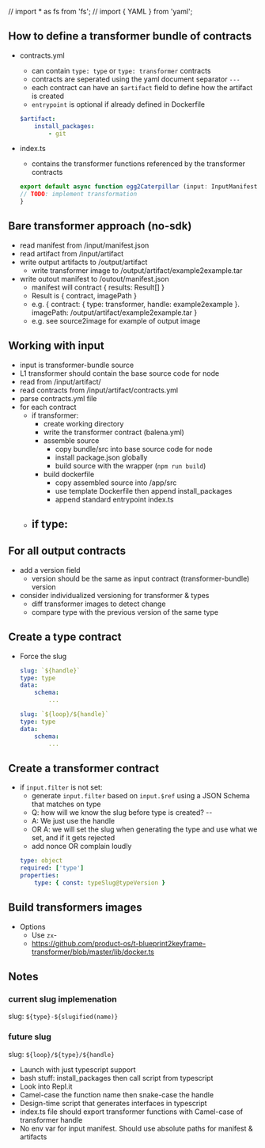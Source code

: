 // import * as fs from 'fs';
// import { YAML } from 'yaml';

## How to define a transformer bundle of contracts
- contracts.yml
    - can contain `type: type` or `type: transformer` contracts
    - contracts are seperated using the yaml document separator `---`
    - each contract can have an `$artifact` field to define how the artifact is created
    - `entrypoint` is optional if already defined in Dockerfile
    ```yaml
    $artifact:
        install_packages:
            - git
    ```
  
- index.ts
    - contains the transformer functions referenced by the transformer contracts
    ```typescript
    export default async function egg2Caterpillar (input: InputManifest<EggContract>): Promise<Result<CaterpillarContract>[]> {
    // TODO: implement transformation
    }
    ```

## Bare transformer approach (no-sdk)
- read manifest from /input/manifest.json
- read artifact from /input/artifact
- write output artifacts to /output/artifact
    - write transformer image to /output/artifact/example2example.tar
- write outout manifest to /outout/manifest.json
    - manifest will contract { results: Result[] }
    - Result is { contract, imagePath }
    - e.g. { contract: { type: transformer, handle: example2example }. imagePath: /output/artifact/example2example.tar }
    - e.g. see source2image for example of output image

## Working with input
- input is transformer-bundle source
- L1 transformer should contain the base source code for node
- read from /input/artifact/
- read contracts from /input/artifact/contracts.yml
- parse contracts.yml file
- for each contract
    - if transformer:
        - create working directory
        - write the transformer contract (balena.yml)
        - assemble source
          - copy bundle/src into base source code for node
          - install package.json globally
          - build source with the wrapper (`npm run build`)
        - build dockerfile
          - copy assembled source into /app/src
          - use template Dockerfile then append install_packages
          - append standard entrypoint index.ts
    - if type:
        - 

## For all output contracts
- add a version field
    - version should be the same as input contract (transformer-bundle) version
- consider individualized versioning for transformer & types
  - diff transformer images to detect change
  - compare type with the previous version of the same type

## Create a type contract
- Force the slug
    ```yaml
    slug: `${handle}`    
    type: type
    data: 
        schema:
            ...
    ```
    ```yaml
    slug: `${loop}/${handle}`    
    type: type
    data: 
        schema:
            ...
    ```

## Create a transformer contract
- if `input.filter` is not set:
    - generate `input.filter` based on `input.$ref` using a JSON Schema that matches on type
    - Q: how will we know the slug before type is created? --
    - A:  We just use the handle
    - OR A: we will set the slug when generating the type and use what we set, and if it gets rejected
    - add nonce OR complain loudly
    ```yaml
    type: object
    required: ['type']
    properties:
        type: { const: typeSlug@typeVersion }
    ```

## Build transformers images
- Options
    - Use `zx`- 
    - https://github.com/product-os/t-blueprint2keyframe-transformer/blob/master/lib/docker.ts

    
    
## Notes

### current slug implemenation
slug: `${type}-${slugified(name)}`

### future slug
slug: `${loop}/${type}/${handle}`




- Launch with just typescript support
- bash stuff: install_packages then call script from typescript
- Look into Repl.it
- Camel-case the function name then snake-case the handle
- Design-time script that generates interfaces in typescript
- index.ts file should export transformer functions with Camel-case of transformer handle
- No env var for input manifest. Should use absolute paths for manifest & artifacts